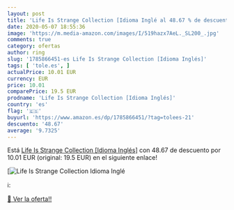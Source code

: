 ```yaml
---
layout: post
title: 'Life Is Strange Collection [Idioma Inglé al 48.67 % de descuento'
date: 2020-05-07 18:55:36
image: 'https://m.media-amazon.com/images/I/519hazx7AeL._SL200_.jpg'
comments: true
category: ofertas
author: ring
slug: '1785866451-es Life Is Strange Collection [Idioma Inglés]'
tags: [ 'tole.es', ]
actualPrice: 10.01 EUR
currency: EUR
price: 10.01
comparePrice: 19.5 EUR
prodname: 'Life Is Strange Collection [Idioma Inglés]'
country: 'es'
flag: '🇪🇸'
buyurl: 'https://www.amazon.es/dp/1785866451/?tag=tolees-21'
descuento: '48.67'
average: '9.7325'
---
```


Está [Life Is Strange Collection [Idioma Inglés]](https://www.amazon.es/dp/1785866451/?tag=tolees-21) con 48.67 de descuento por 10.01 EUR (original: 19.5 EUR) en el siguiente enlace!

[![Life Is Strange Collection [Idioma Inglé](https://m.media-amazon.com/images/I/519hazx7AeL._SL200_.jpg)](https://www.amazon.es/dp/1785866451/?tag=tolees-21)

ℹ️:


[🛒 Ver la oferta!!](https://www.amazon.es/dp/1785866451/?tag=tolees-21)
